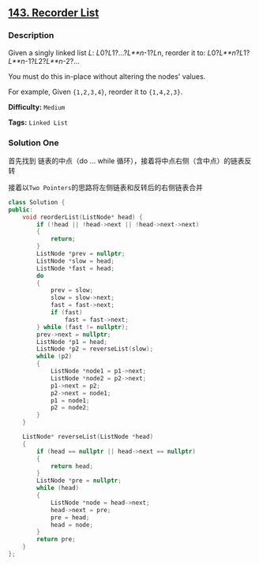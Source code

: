## [143. Recorder List](https://leetcode.com/problems/reorder-list/description/)

### Description

Given a singly linked list _L_: *L*0?*L*1?…?_L\*\*n_-1?*L*n,
reorder it to: *L*0?_L\*\*n_?*L*1?_L\*\*n_-1?*L*2?_L\*\*n_-2?…

You must do this in-place without altering the nodes' values.

For example,
Given `{1,2,3,4}`, reorder it to `{1,4,2,3}`.

**Difficulty:** `Medium`

**Tags:** `Linked List`

### Solution One

首先找到 链表的中点（do ... while 循环），接着将中点右侧（含中点）的链表反转

接着以`Two Pointers`的思路将左侧链表和反转后的右侧链表合并

```c++
class Solution {
public:
    void reorderList(ListNode* head) {
        if (!head || !head->next || !head->next->next)
        {
            return;
        }
        ListNode *prev = nullptr;
        ListNode *slow = head;
        ListNode *fast = head;
        do
        {
            prev = slow;
            slow = slow->next;
            fast = fast->next;
            if (fast)
                fast = fast->next;
        } while (fast != nullptr);
        prev->next = nullptr;
        ListNode *p1 = head;
        ListNode *p2 = reverseList(slow);
        while (p2)
        {
            ListNode *node1 = p1->next;
            ListNode *node2 = p2->next;
            p1->next = p2;
            p2->next = node1;
            p1 = node1;
            p2 = node2;
        }
    }

    ListNode* reverseList(ListNode *head)
    {
        if (head == nullptr || head->next == nullptr)
        {
            return head;
        }
        ListNode *pre = nullptr;
        while (head)
        {
            ListNode *node = head->next;
            head->next = pre;
            pre = head;
            head = node;
        }
        return pre;
    }
};
```

